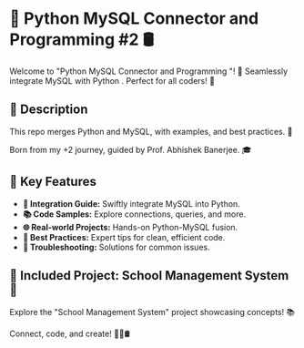 # 🐍 Python MySQL Connector and Programming #2 🛢️

Welcome to "Python MySQL Connector and Programming "! 🚀 Seamlessly integrate MySQL with Python . Perfect for all coders! 🌟

## 📜 Description

This repo merges Python and MySQL, with examples, and best practices. 🧰

Born from my +2 journey, guided by Prof. Abhishek Banerjee. 🎓

## 🚀 Key Features

- **🔌 Integration Guide:** Swiftly integrate MySQL into Python.
- **📚 Code Samples:** Explore connections, queries, and more.
- **🌐 Real-world Projects:** Hands-on Python-MySQL fusion.
- **📝 Best Practices:** Expert tips for clean, efficient code.
- **🔧 Troubleshooting:** Solutions for common issues.


## 📂 Included Project: School Management System 🏫

Explore the "School Management System" project showcasing concepts! 📚


Connect, code, and create! 🚀🐍🛢️

